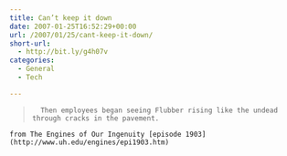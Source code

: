 ```yaml
---
title: Can’t keep it down
date: 2007-01-25T16:52:29+00:00
url: /2007/01/25/cant-keep-it-down/
short-url:
  - http://bit.ly/g4h07v
categories:
  - General
  - Tech

---
```

<div class='microid-mailto+http:sha1:97ddcd5687dcdf385a7b59d4f110baee2af09118'>
  <blockquote>
    
      Then employees began seeing Flubber rising like the undead through cracks in the pavement.
    
  </blockquote>
  
  
    from The Engines of Our Ingenuity [episode 1903](http://www.uh.edu/engines/epi1903.htm)
  
